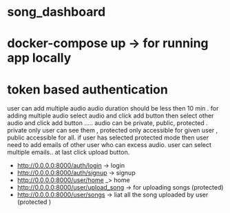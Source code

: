 # song_dashboard

# docker-compose up -> for running app locally
# token based authentication
user can add multiple audio audio duration should be less then 10 min .
for adding multiple audio select audio and click add button then select other audio and click add button .....
audio can be private, public, protected .
private only user can see them , protected only accessible for given user , public accessible for all.
if user has selected protected mode then user need to add emails of other user who can excess audio.
user can select multiple emails..
at last click upload button.


* http://0.0.0.0:8000/auth/login -> login 
* http://0.0.0.0:8000/auth/signup -> signup
* http://0.0.0.0:8000/user/home _> home 
* http://0.0.0.0:8000/user/upload_song -> for uploading songs (protected)
* http://0.0.0.0:8000/user/songs -> liat all the song uploaded by user (protected )
